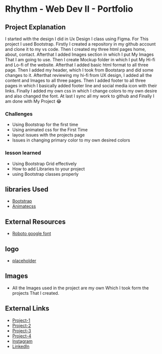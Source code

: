 # Rhythm - Web Dev II - Portfolio

## Project Explanation
I started with the design I did in Ux Design I class using Figma. For This project I used Bootstrap. Firstly I created a repository in my github account and clone it to my vs code. Then I created my three html pages home, about, contact. Afterthat I added Images section in which I put My Images That I am going to use. Then I create Mockup folder in which I put My Hi-fi and Lo-fi of the website. Afterthat I added basic html format to all three page. Then I added my header, which I took from Bootstarp and did some changes to it. Afterthat reviewing my hi-fi from UX design, I added all the content and Images to all three pages. Then I added footer to all three pages in which I basically added footer line and social media icon with their links. Finally I added my own css in which I change colors to my own desire and also changed the font. At last I sync all my work to github and Finally I am done with My Project :joy:

### Challenges
- Using Bootstrap for the first time
- Using animated css for the First Time
- layout issues with the projects page
- Issues in changing primary color to my own desired colors

### lesson learned
- Using Bootstrap Grid effectively
- How to add Libraries to your project
- using Bootstrap classes properly


## libraries Used
- [Bootstrap](https://getbootstrap.com/)
- [Animatecss](https://animate.style/)

## External Resources
- [Roboto google font](https://fonts.google.com/specimen/Roboto)

## logo
- [placeholder](/images/logo.jpg)

## Images
- All the Images used in the project are my own Which I took form the projects That I created.

## External Links
- [Project-1](http://rhythm.kesug.com/)
- [Project-2](https://rhyt0002.github.io/grid-layout-with-flex-components/)
- [Project-3](https://rhyt0002.github.io/mtm6201-midterm/)
- [Project-4](https://rhyt0002.github.io/final-project/)
- [Instagram](https://www.instagram.com/rhythmsandhu03/)
- [LinkedIn](https://www.linkedin.com/in/rhythm-a17580299/)